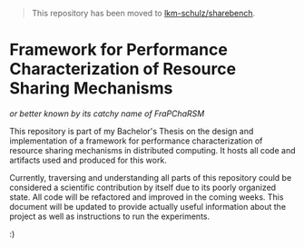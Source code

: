 > This repository has been moved to [lkm-schulz/sharebench](https://github.com/lkm-schulz/sharebench).

# Framework for Performance Characterization of Resource Sharing Mechanisms 
*or better known by its catchy name of FraPChaRSM*

This repository is part of my Bachelor's Thesis on the design and implementation of a framework for performance characterization of resource sharing mechanisms in distributed computing. It hosts all code and artifacts used and produced for this work.

Currently, traversing and understanding all parts of this repository could be considered a scientific contribution by itself due to its poorly organized state. All code will be refactored and improved in the coming weeks. This document will be updated to provide actually useful information about the project as well as instructions to run the experiments.

:)
